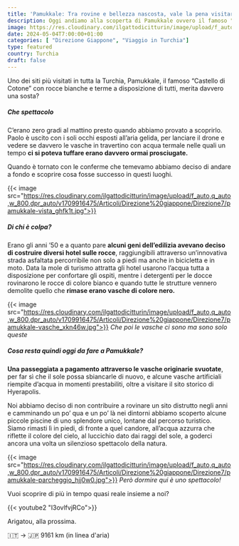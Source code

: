 ```yaml
---
title: 'Pamukkale: Tra rovine e bellezza nascosta, vale la pena visitarla?'
description: Oggi andiamo alla scoperta di Pamukkale ovvero il famoso "Castello di Cotone", merita una sosta?
image: https://res.cloudinary.com/ilgattodicitturin/image/upload/f_auto,q_auto,w_800,dpr_auto/v1713011125/Articoli/Direzione%20giappone/Direzione7/pamukkale-vasche-drone_otbpse.jpg
date: 2024-05-04T7:00:00+01:00
categories: [ "Direzione Giappone", "Viaggio in Turchia"]
type: featured  
country: Turchia 
draft: false
---
```


Uno dei siti più visitati in tutta la Turchia, Pamukkale, il famoso “Castello di Cotone” con rocce bianche e terme a disposizione di tutti, merita davvero una sosta? 

##### Che spettacolo

C’erano zero gradi al mattino presto quando abbiamo provato a scoprirlo. Paolo è uscito con i soli occhi esposti all’aria gelida, per lanciare il drone e vedere se davvero le vasche in travertino con acqua termale nelle quali un tempo **ci si poteva tuffare erano davvero ormai prosciugate.**

Quando è tornato con le conferme che temevamo abbiamo deciso di andare a fondo e scoprire cosa fosse successo in questi luoghi. 

{{< image src="https://res.cloudinary.com/ilgattodicitturin/image/upload/f_auto,q_auto,w_800,dpr_auto/v1709916475/Articoli/Direzione%20giappone/Direzione7/pamukkale-vista_ghfk1t.jpg">}} 

##### Di chi è colpa?

Erano gli anni ’50 e a quanto pare **alcuni geni dell’edilizia avevano deciso di costruire diversi hotel sulle rocce**, raggiungibili attraverso un’innovativa strada asfaltata percorribile non solo a piedi ma anche in bicicletta e in moto. Data la mole di turismo attratta gli hotel usarono l’acqua tutta a disposizione per confortare gli ospiti, mentre i detergenti per le docce rovinarono le rocce di colore bianco e quando tutte le strutture vennero demolite quello che **rimase erano vasche di colore nero.**

{{< image src="https://res.cloudinary.com/ilgattodicitturin/image/upload/f_auto,q_auto,w_800,dpr_auto/v1709916475/Articoli/Direzione%20giappone/Direzione7/pamukkale-vasche_xkn46w.jpg">}} 
_Che poi le vasche ci sono ma sono solo queste_

##### Cosa resta quindi oggi da fare a Pamukkale? 

**Una passeggiata a pagamento attraverso le vasche originarie svuotate**, per far sì che il sole possa sbiancarle di nuovo, e alcune vasche artificiali riempite d’acqua in momenti prestabiliti, oltre a visitare il sito storico di Hyerapolis. 

Noi abbiamo deciso di non contribuire a rovinare un sito distrutto negli anni e camminando un po’ qua e un po’ là nei dintorni abbiamo scoperto alcune piccole piscine di uno splendore unico, lontane dal percorso turistico. Siamo rimasti lì in piedi, di fronte a quel candore, all’acqua azzurra che riflette il colore del cielo, al luccichio dato dai raggi del sole, a goderci ancora una volta un silenzioso spettacolo della natura.

{{< image src="https://res.cloudinary.com/ilgattodicitturin/image/upload/f_auto,q_auto,w_800,dpr_auto/v1709916475/Articoli/Direzione%20giappone/Direzione7/pamukkale-parcheggio_hjj0w0.jpg">}} 
_Però dormire qui è uno spettacolo!_

Vuoi scoprire di più in tempo quasi reale insieme a noi? 

{{< youtube2 "I3ovlfvjRCo">}}

Arigatou, alla prossima.

🇮🇹 → 🇯🇵 9161 km (in linea d'aria)
